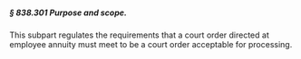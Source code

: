 ##### § 838.301 Purpose and scope. #####

This subpart regulates the requirements that a court order directed at employee annuity must meet to be a court order acceptable for processing.